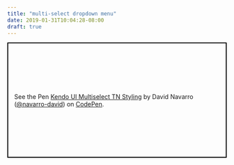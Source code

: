 ```yaml
---
title: "multi-select dropdown menu"
date: 2019-01-31T10:04:28-08:00
draft: true
---
```


<p class="codepen" data-height="265" data-theme-id="0" data-default-tab="js,result" data-user="navarro-david" data-slug-hash="pGezEq" style="height: 265px; box-sizing: border-box; display: flex; align-items: center; justify-content: center; border: 2px solid black; margin: 1em 0; padding: 1em;" data-pen-title="Kendo  UI Multiselect TN Styling">
  <span>See the Pen <a href="https://codepen.io/navarro-david/pen/pGezEq/">
  Kendo  UI Multiselect TN Styling</a> by David Navarro (<a href="https://codepen.io/navarro-david">@navarro-david</a>)
  on <a href="https://codepen.io">CodePen</a>.</span>
</p>
<script async src="https://static.codepen.io/assets/embed/ei.js"></script>